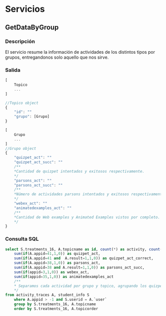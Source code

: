 # Servicios
## GetDataByGroup

### Descripción
El servicio resume la información de actividades de los distintos tipos por grupos, entregandonos solo aquello que nos sirve.

### Salida

```javascript
[
	Topico
	...
]

//Topico object
{
	"id": ""
	"grupo": [Grupo]
}

[
	Grupo
	...
]
//Grupo object
{
	"quizpet_act": ""
	"quizpet_act_succ": ""
	/**
	*Cantidad de quizpet intentados y exitosos respectivamente.
	*/
	"parsons_act": ""
	"parsons_act_succ": ""
	/**
	*Número de actividades parsons intentados y exitosos respectivamente.
	*/
	"webex_act": ""
	"animatedexamples_act": ""
	/**
	*Cantidad de Web examples y Animated Examples vistos por completo.
	*/
}
```

### Consulta SQL

```Sql
select S.treatments_16, A.topicname as id, count(*) as activity, count(distinct(A.`user`)) as `users`,
	sum(if(A.appid=41,1,0)) as quizpet_act, 
	sum(if(A.appid=41 and  A.result=1,1,0)) as quizpet_act_correct,
	sum(if(A.appid=38,1,0)) as parsons_act, 
	sum(if(A.appid=38 and A.result=1,1,0)) as parsons_act_succ,
	sum(if(appid=3,1,0)) as webex_act,
	sum(if(appid=35,1,0)) as animatedexamples_act
	/**
	* Separamos cada actividad por grupo y topico, agrupando los quizpet,parson,examples,animated examples en distintas variables.
	*/
from activity_traces A, student_info S 
	where A.appid > -1 and S.userid = A.`user` 
	group by S.treatments_16, A.topicname
	order by S.treatments_16, A.topicorder
```
